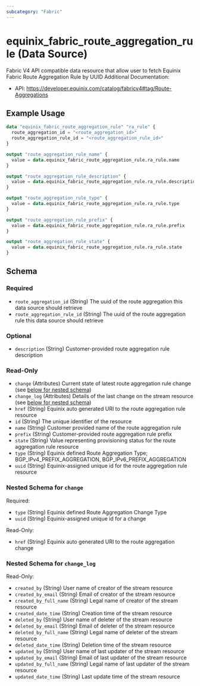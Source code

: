 ```yaml
---
subcategory: "Fabric"
---
```


# equinix_fabric_route_aggregation_rule (Data Source)

Fabric V4 API compatible data resource that allow user to fetch Equinix Fabric Route Aggregation Rule by UUID
Additional Documentation:
* API: https://developer.equinix.com/catalog/fabricv4#tag/Route-Aggregations

## Example Usage

```terraform
data "equinix_fabric_route_aggregation_rule" "ra_rule" {
  route_aggregation_id = "<route_aggregation_id>"
  route_aggregation_rule_id = "<route_aggregation_rule_id>"
}

output "route_aggregation_rule_name" {
  value = data.equinix_fabric_route_aggregation_rule.ra_rule.name
}

output "route_aggregation_rule_description" {
  value = data.equinix_fabric_route_aggregation_rule.ra_rule.description
}

output "route_aggregation_rule_type" {
  value = data.equinix_fabric_route_aggregation_rule.ra_rule.type
}

output "route_aggregation_rule_prefix" {
  value = data.equinix_fabric_route_aggregation_rule.ra_rule.prefix
}

output "route_aggregation_rule_state" {
  value = data.equinix_fabric_route_aggregation_rule.ra_rule.state
}
```

<!-- schema generated by tfplugindocs -->
## Schema

### Required

- `route_aggregation_id` (String) The uuid of the route aggregation this data source should retrieve
- `route_aggregation_rule_id` (String) The uuid of the route aggregation rule this data source should retrieve

### Optional

- `description` (String) Customer-provided route aggregation rule description

### Read-Only

- `change` (Attributes) Current state of latest route aggregation rule change (see [below for nested schema](#nestedatt--change))
- `change_log` (Attributes) Details of the last change on the stream resource (see [below for nested schema](#nestedatt--change_log))
- `href` (String) Equinix auto generated URI to the route aggregation rule resource
- `id` (String) The unique identifier of the resource
- `name` (String) Customer provided name of the route aggregation rule
- `prefix` (String) Customer-provided route aggregation rule prefix
- `state` (String) Value representing provisioning status for the route aggregation rule resource
- `type` (String) Equinix defined Route Aggregation Type; BGP_IPv4_PREFIX_AGGREGATION, BGP_IPv6_PREFIX_AGGREGATION
- `uuid` (String) Equinix-assigned unique id for the route aggregation rule resource

<a id="nestedatt--change"></a>
### Nested Schema for `change`

Required:

- `type` (String) Equinix defined Route Aggregation Change Type
- `uuid` (String) Equinix-assigned unique id for a change

Read-Only:

- `href` (String) Equinix auto generated URI to the route aggregation change


<a id="nestedatt--change_log"></a>
### Nested Schema for `change_log`

Read-Only:

- `created_by` (String) User name of creator of the stream resource
- `created_by_email` (String) Email of creator of the stream resource
- `created_by_full_name` (String) Legal name of creator of the stream resource
- `created_date_time` (String) Creation time of the stream resource
- `deleted_by` (String) User name of deleter of the stream resource
- `deleted_by_email` (String) Email of deleter of the stream resource
- `deleted_by_full_name` (String) Legal name of deleter of the stream resource
- `deleted_date_time` (String) Deletion time of the stream resource
- `updated_by` (String) User name of last updater of the stream resource
- `updated_by_email` (String) Email of last updater of the stream resource
- `updated_by_full_name` (String) Legal name of last updater of the stream resource
- `updated_date_time` (String) Last update time of the stream resource
